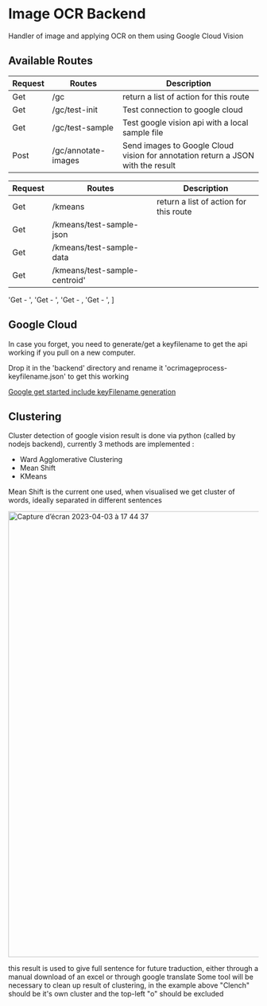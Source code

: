 # Image OCR Backend

Handler of image and applying OCR on them using Google Cloud Vision

## Available Routes

| Request | Routes               | Description |
| ------- | -------------------- | ----------- |
|   Get   | /gc                  | return a list of action for this route       |
|   Get   | /gc/test-init        | Test connection to google cloud       |
|   Get   | /gc/test-sample      | Test google vision api with a local sample file |
|   Post  | /gc/annotate-images  | Send images to Google Cloud vision for annotation return a JSON with the result |

| Request | Routes               | Description |
| ------- | -------------------- | ----------- |
|   Get   | /kmeans                             | return a list of action for this route       |
|   Get   | /kmeans/test-sample-json            |        |
|   Get   | /kmeans/test-sample-data            |  |
|   Get   | /kmeans/test-sample-centroid'       | |

 'Get -  ',
      'Get -  ',
      'Get -  ,
      'Get -  ',
    ]

## Google Cloud

In case you forget, you need to generate/get a keyfilename to get the api working if you pull on a new computer.

Drop it in the 'backend' directory and rename it 'ocrimageprocess-keyfilename.json' to get this working

[Google get started include keyFilename generation](https://cloud.google.com/vision/docs/detect-labels-image-client-libraries)

## Clustering

Cluster detection of google vision result is done via python (called by nodejs backend), currently 3 methods are implemented :
 - Ward Agglomerative Clustering
 - Mean Shift
 - KMeans
 
 Mean Shift is the current one used, when visualised we get cluster of words, ideally separated in different sentences
 
 <img width="897" alt="Capture d’écran 2023-04-03 à 17 44 37" src="https://user-images.githubusercontent.com/15010119/229561935-fe39be30-2278-4a30-b950-cf546606f6b6.png">

this result is used to give full sentence for future traduction, either through a manual download of an excel or through google translate
Some tool will be necessary to clean up result of clustering, in the example above "Clench" should be it's own cluster and the top-left "o" should be excluded


 
